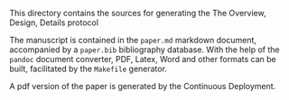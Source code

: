 <!--
SPDX-FileCopyrightText: Helmholtz-Zentrum hereon GmbH
SPDX-FileContributor: Carsten Lemmen
SPDX-License-Identifier: CC0-1.0
-->

This directory contains the sources for generating the The Overview, Design, Details protocol

The manuscript is contained in the `paper.md` markdown document, accompanied by a `paper.bib` bibliography database.
With the help of the `pandoc` document converter, PDF, Latex, Word and other formats can be built, facilitated by 
the `Makefile` generator.

A pdf version of the paper is generated by the Continuous Deployment. 

